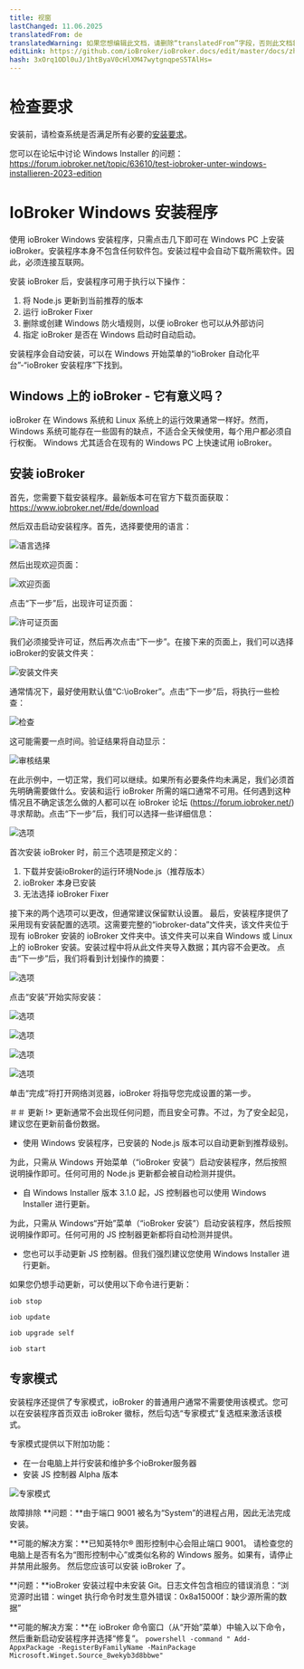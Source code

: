 ```yaml
---
title: 视窗
lastChanged: 11.06.2025
translatedFrom: de
translatedWarning: 如果您想编辑此文档，请删除“translatedFrom”字段，否则此文档将再次自动翻译
editLink: https://github.com/ioBroker/ioBroker.docs/edit/master/docs/zh-cn/install/windows.md
hash: 3xOrq1ODl0uJ/1htByaV0cHlXM47wytgnqpeS5TAlHs=
---
```

# 检查要求
安装前，请检查系统是否满足所有必要的[安装要求](./requirements.md)。

您可以在论坛中讨论 Windows Installer 的问题：https://forum.iobroker.net/topic/63610/test-iobroker-unter-windows-installieren-2023-edition

# IoBroker Windows 安装程序
使用 ioBroker Windows 安装程序，只需点击几下即可在 Windows PC 上安装 ioBroker。安装程序本身不包含任何软件包。安装过程中会自动下载所需软件。因此，必须连接互联网。

安装 ioBroker 后，安装程序可用于执行以下操作：

1. 将 Node.js 更新到当前推荐的版本
2. 运行 ioBroker Fixer
3. 删除或创建 Windows 防火墙规则，以便 ioBroker 也可以从外部访问
4. 指定 ioBroker 是否在 Windows 启动时自动启动。

安装程序会自动安装，可以在 Windows 开始菜单的“ioBroker 自动化平台”-“ioBroker 安装程序”下找到。

## Windows 上的 ioBroker - 它有意义吗？
ioBroker 在 Windows 系统和 Linux 系统上的运行效果通常一样好。然而，Windows 系统可能存在一些固有的缺点，不适合全天候使用，每个用户都必须自行权衡。
Windows 尤其适合在现有的 Windows PC 上快速试用 ioBroker。

## 安装 ioBroker
首先，您需要下载安装程序。最新版本可在官方下载页面获取：https://www.iobroker.net/#de/download

然后双击启动安装程序。首先，选择要使用的语言：

![语言选择](../../de/install/media/windows/InstallWin_language.png "语言选择")

然后出现欢迎页面：

![欢迎页面](../../de/install/media/windows/InstallWin_welcome.png "欢迎页面")

点击“下一步”后，出现许可证页面：

![许可证页面](../../de/install/media/windows/InstallWin_license.png "许可证页面")

我们必须接受许可证，然后再次点击“下一步”。在接下来的页面上，我们可以选择ioBroker的安装文件夹：

![安装文件夹](../../de/install/media/windows/InstallWin_folder.png "安装文件夹")

通常情况下，最好使用默认值“C:\ioBroker”。点击“下一步”后，将执行一些检查：

![检查](../../de/install/media/windows/InstallWin_check.png "检查")

这可能需要一点时间。验证结果将自动显示：

![审核结果](../../de/install/media/windows/InstallWin_checkresult.png "审核结果")

在此示例中，一切正常，我们可以继续。如果所有必要条件均未满足，我们必须首先明确需要做什么。安装和运行 ioBroker 所需的端口通常不可用。任何遇到这种情况且不确定该怎么做的人都可以在 ioBroker 论坛 (https://forum.iobroker.net/) 寻求帮助。点击“下一步”后，我们可以选择一些详细信息：

![选项](../../de/install/media/windows/InstallWin_options.png "选项")

首次安装 ioBroker 时，前三个选项是预定义的：

1. 下载并安装ioBroker的运行环境Node.js（推荐版本）
2. ioBroker 本身已安装
3. 无法选择 ioBroker Fixer

接下来的两个选项可以更改，但通常建议保留默认设置。
最后，安装程序提供了采用现有安装配置的选项。这需要完整的“iobroker-data”文件夹，该文件夹位于现有 ioBroker 安装的 ioBroker 文件夹中。该文件夹可以来自 Windows 或 Linux 上的 ioBroker 安装。安装过程中将从此文件夹导入数据；其内容不会更改。
点击“下一步”后，我们将看到计划操作的摘要：

   ![选项](../../de/install/media/windows/InstallWin_summary.png "选项")

点击“安装”开始实际安装：

   ![选项](../../de/install/media/windows/InstallWin_downloadnode.png "选项")

   ![选项](../../de/install/media/windows/InstallWin_installnode.png "选项")

   ![选项](../../de/install/media/windows/InstallWin_installiobroker.png "选项")

   ![选项](../../de/install/media/windows/InstallWin_finish.png "选项")

单击“完成”将打开网络浏览器，ioBroker 将指导您完成设置的第一步。

＃＃ 更新
!> 更新通常不会出现任何问题，而且安全可靠。不过，为了安全起见，建议您在更新前备份数据。

- 使用 Windows 安装程序，已安装的 Node.js 版本可以自动更新到推荐级别。

为此，只需从 Windows 开始菜单（“ioBroker 安装”）启动安装程序，然后按照说明操作即可。任何可用的 Node.js 更新都会被自动检测并提供。

- 自 Windows Installer 版本 3.1.0 起，JS 控制器也可以使用 Windows Installer 进行更新。

为此，只需从 Windows“开始”菜单（“ioBroker 安装”）启动安装程序，然后按照说明操作即可。任何可用的 JS 控制器更新都将自动检测并提供。

- 您也可以手动更新 JS 控制器。但我们强烈建议您使用 Windows Installer 进行更新。

如果您仍想手动更新，可以使用以下命令进行更新：

`iob stop`

`iob update`

`iob upgrade self`

`iob start`

## 专家模式
安装程序还提供了专家模式，ioBroker 的普通用户通常不需要使用该模式。您可以在安装程序首页双击 ioBroker 徽标，然后勾选“专家模式”复选框来激活该模式。

专家模式提供以下附加功能：

- 在一台电脑上并行安装和维护多个ioBroker服务器
- 安装 JS 控制器 Alpha 版本

![专家模式](../../de/install/media/windows/InstallWin_expertmode.png "专家模式")

故障排除
**问题：**由于端口 9001 被名为“System”的进程占用，因此无法完成安装。

**可能的解决方案：**已知英特尔® 图形控制中心会阻止端口 9001。
请检查您的电脑上是否有名为“图形控制中心”或类似名称的 Windows 服务。如果有，请停止并禁用此服务。
然后您应该可以安装 ioBroker 了。

**问题：**ioBroker 安装过程中未安装 Git。日志文件包含相应的错误消息：“浏览源时出错：winget 执行命令时发生意外错误：0x8a15000f：缺少源所需的数据”

**可能的解决方案：**在 ioBroker 命令窗口（从“开始”菜单）中输入以下命令，然后重新启动安装程序并选择“修复”。
`powershell -command " Add-AppxPackage -RegisterByFamilyName -MainPackage Microsoft.Winget.Source_8wekyb3d8bbwe"`